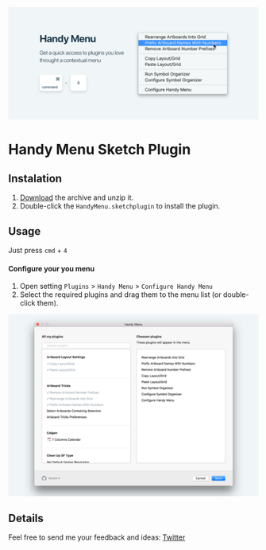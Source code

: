 ![Cover](Images/cover_image.png)

# Handy Menu Sketch Plugin
## Instalation

1. [Download](https://github.com/sergeishere/HandyMenu-SketchPlugin/archive/master.zip) the archive and unzip it.
2. Double-click the `HandyMenu.sketchplugin` to install the plugin.

## Usage

Just press `cmd` + `4`

#### Configure your you menu

1. Open setting `Plugins` > `Handy Menu` > `Configure Handy Menu`
2. Select the required plugins and drag them to the menu list (or double-click them).

![Settings](Images/settings.png)

## Details

Feel free to send me your feedback and ideas: [Twitter](https://twitter.com/sergehere)
